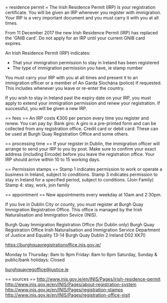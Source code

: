 = residence permit =
The Irish Residence Permit (IRP) is your registration certificate. You will be given an IRP whenever you register with immigration. Your IRP is a very important document and you must carry it with you at all times.

From 11 December 2017 the new Irish Residence Permit (IRP) has replaced the 'GNIB card'. Do not apply for an IRP until your current GNIB card expires.

An Irish Residence Permit (IRP) indicates:
* That your immigration permission to stay in Ireland has been registered
* The type of immigration permission you have, ie stamp number

You must carry your IRP with you at all times and present it to an immigration officer or a member of An Garda Síochána (police) if requested. This includes whenever you leave or re-enter the country.

If you wish to stay in Ireland past the expiry date on your IRP, you must apply to extend your immigration permission and renew your registration. If successful, you will be given a new IRP.

== fees ==
An IRP costs €300 per person every time you register and renew. You can pay by:
Bank giro: A giro is a pre-printed form and can be collected from any registration office.
Credit card or debit card: These can be used at Burgh Quay Registration Office and some others.

== processing time ==
If your register in Dublin, the immigration officer will arrange to send your IRP to you by post. Make sure to confirm your exact address (including Eircode) before you leave the registration office. Your IRP should arrive within 10 to 15 working days.


== Permission stamps ==
Stamp 1 indicates permission to work or operate a business in Ireland, subject to conditions.
Stamp 3 indicates permission to stay in Ireland for a specified period, subject to conditions. (Join Family)
Stamp 4: stay, work, join family

== appointment ==
New appointments every weekday at 10am and 2:30pm.

If you live in Dublin City or county, you must register at Burgh Quay Immigration Registration Office. This office is managed by the Irish Naturalisation and Immigration Sevice (INIS).

Burgh Quay Immigration Registration Office (for Dublin only)
Burgh Quay Registration Office
Irish Naturalisation and Immigration Service
Department of Justice and Equality
13-14 Burgh Quay
Dublin 2
Ireland
D02 XK70

https://burghquayregistrationoffice.inis.gov.ie/

Monday to Thursday: 8am to 9pm
Friday: 8am to 6pm
Saturday, Sunday & public/bank holidays: Closed

burghquayregoffice@justice.ie

== sources ==
http://www.inis.gov.ie/en/INIS/Pages/irish-residence-permit
http://www.inis.gov.ie/en/INIS/Pages/about-registration-system
http://www.inis.gov.ie/en/INIS/Pages/registration-stamps
http://www.inis.gov.ie/en/INIS/Pages/registration-office-visit



